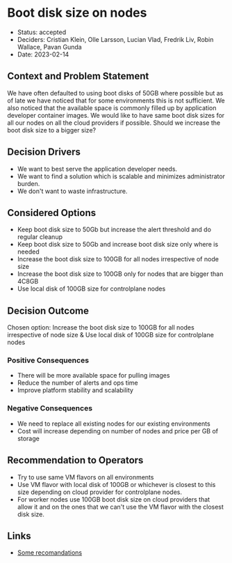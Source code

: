 # Boot disk size on nodes

* Status: accepted
* Deciders: Cristian Klein, Olle Larsson, Lucian Vlad, Fredrik Liv, Robin Wallace, Pavan Gunda
* Date: 2023-02-14

## Context and Problem Statement

We have often defaulted to using boot disks of 50GB where possible but as of late we have noticed that for some environments this is not sufficient. We also noticed that the available space is commonly filled up by application developer container images.
We would like to have same boot disk sizes for all our nodes on all the cloud providers if possible.
Should we increase the boot disk size to a bigger size?

## Decision Drivers

* We want to best serve the application developer needs.
* We want to find a solution which is scalable and minimizes administrator burden.
* We don't want to waste infrastructure.

## Considered Options

* Keep boot disk size to 50Gb but increase the alert threshold and do regular cleanup
* Keep boot disk size to 50Gb and increase boot disk size only where is needed
* Increase the boot disk size to 100GB for all nodes irrespective of node size
* Increase the boot disk size to 100GB only for nodes that are bigger than 4C8GB
* Use local disk of 100GB size for controlplane nodes

## Decision Outcome

Chosen option: Increase the boot disk size to 100GB for all nodes irrespective of node size & Use local disk of 100GB size for controlplane nodes

### Positive Consequences

* There will be more available space for pulling images
* Reduce the number of alerts and ops time
* Improve platform stability and scalability

### Negative Consequences

* We need to replace all existing nodes for our existing environments
* Cost will increase depending on number of nodes and price per GB of storage

## Recommendation to Operators

* Try to use same VM flavors on all environments
* Use VM flavor with local disk of 100GB or whichever is closest to this size depending on cloud provider for controlplane nodes.
* For worker nodes use 100GB boot disk size on cloud providers that allow it and on the ones that we can't use the VM flavor with the closest disk size.

## Links

* [Some recomandations](https://serverfault.com/questions/977871/recommended-disk-size-for-gke-nodes)
